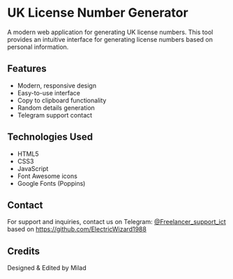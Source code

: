 # UK License Number Generator

A modern web application for generating UK license numbers. This tool provides an intuitive interface for generating license numbers based on personal information.

## Features
- Modern, responsive design
- Easy-to-use interface
- Copy to clipboard functionality
- Random details generation
- Telegram support contact

## Technologies Used
- HTML5
- CSS3
- JavaScript
- Font Awesome icons
- Google Fonts (Poppins)

## Contact
For support and inquiries, contact us on Telegram: [@Freelancer_support_ict](https://t.me/Freelancer_support_ict)
based on https://github.com/ElectricWizard1988
## Credits
Designed & Edited by Milad
